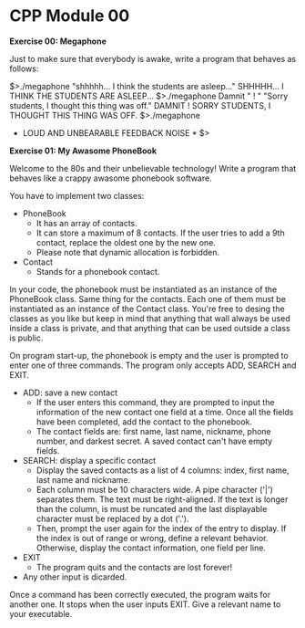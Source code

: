 # CPP Module 00

**Exercise 00: Megaphone**

Just to make sure that everybody is awake, write a program that behaves as follows:

$>./megaphone "shhhhh... I think the students are asleep..."
SHHHHH... I THINK THE STUDENTS ARE ASLEEP...
$>./megaphone Damnit " ! " "Sorry students, I thought this thing was off."
DAMNIT ! SORRY STUDENTS, I THOUGHT THIS THING WAS OFF.
$>./megaphone
* LOUD AND UNBEARABLE FEEDBACK NOISE *
$>

**Exercise 01: My Awasome PhoneBook**

Welcome to the 80s and their unbelievable technology! Write a program that behaves like a crappy awasome phonebook software.

You have to implement two classes:

- PhoneBook
  - It has an array of contacts.
  - It can store a maximum of 8 contacts. If the user tries to add a 9th contact, replace the oldest one by the new one.
  - Please note that dynamic allocation is forbidden.
- Contact
  - Stands for a phonebook contact.

In your code, the phonebook must be instantiated as an instance of the PhoneBook class. Same thing for the contacts. Each one of them must be instantiated as an instance of the Contact class. You're free to desing the classes as you like but keep in mind that anything that wall always be used inside a class is private, and that anything that can be used outside a class is public.

On program start-up, the phonebook is empty and the user is prompted to enter one of three commands. The program only accepts ADD, SEARCH and EXIT.

- ADD: save a new contact
  - If the user enters this command, they are prompted to input the information of the new contact one field at a time. Once all the fields have been completed, add the contact to the phonebook.
  - The contact fields are: first name, last name, nickname, phone number, and darkest secret. A saved contact can't have empty fields.
- SEARCH: display a specific contact
  - Display the saved contacts as a list of 4 columns: index, first name, last name and nickname.
  - Each column must be 10 characters wide. A pipe character ('|') separates them. The text must be right-aligned. If the text is longer than the column, is must be runcated and the last displayable character must be replaced by a dot ('.').
  - Then, prompt the user again for the index of the entry to display. If the index is out of range or wrong, define a relevant behavior. Otherwise, display the contact information, one field per line.
- EXIT
  - The program quits and the contacts are lost forever!
- Any other input is dicarded.

Once a command has been correctly executed, the program waits for another one. It stops when the user inputs EXIT.
Give a relevant name to your executable.
